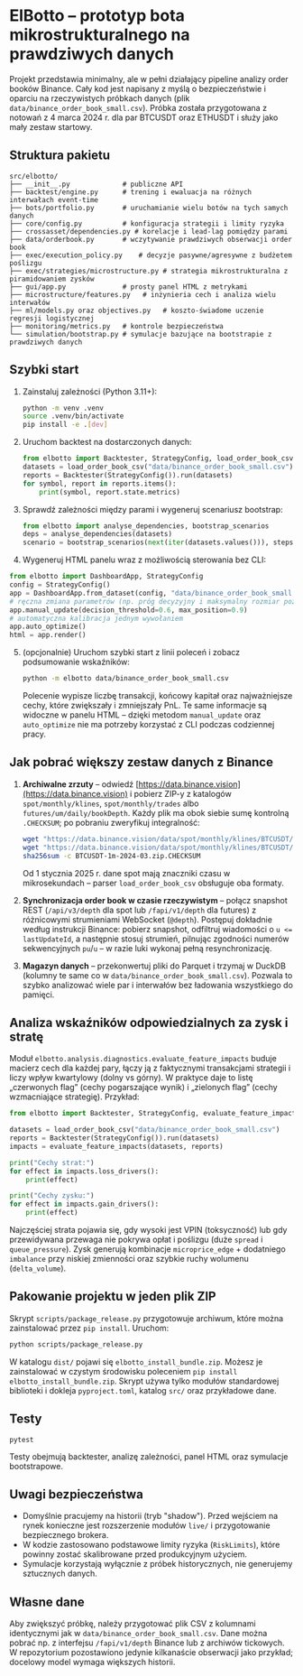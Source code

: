 # ElBotto – prototyp bota mikrostrukturalnego na prawdziwych danych

Projekt przedstawia minimalny, ale w pełni działający pipeline analizy order booków Binance.
Cały kod jest napisany z myślą o bezpieczeństwie i oparciu na rzeczywistych próbkach danych
(plik `data/binance_order_book_small.csv`). Próbka została przygotowana z notowań z 4 marca
2024 r. dla par BTCUSDT oraz ETHUSDT i służy jako mały zestaw startowy.

## Struktura pakietu

```
src/elbotto/
├── __init__.py             # publiczne API
├── backtest/engine.py      # trening i ewaluacja na różnych interwałach event-time
├── bots/portfolio.py       # uruchamianie wielu botów na tych samych danych
├── core/config.py          # konfiguracja strategii i limity ryzyka
├── crossasset/dependencies.py # korelacje i lead-lag pomiędzy parami
├── data/orderbook.py       # wczytywanie prawdziwych obserwacji order book
├── exec/execution_policy.py    # decyzje pasywne/agresywne z budżetem poślizgu
├── exec/strategies/microstructure.py # strategia mikrostrukturalna z piramidowaniem zysków
├── gui/app.py              # prosty panel HTML z metrykami
├── microstructure/features.py   # inżynieria cech i analiza wielu interwałów
├── ml/models.py oraz objectives.py   # koszto-świadome uczenie regresji logistycznej
├── monitoring/metrics.py   # kontrole bezpieczeństwa
└── simulation/bootstrap.py # symulacje bazujące na bootstrapie z prawdziwych danych
```

## Szybki start

1. Zainstaluj zależności (Python 3.11+):

   ```bash
   python -m venv .venv
   source .venv/bin/activate
   pip install -e .[dev]
   ```

2. Uruchom backtest na dostarczonych danych:

   ```python
   from elbotto import Backtester, StrategyConfig, load_order_book_csv
   datasets = load_order_book_csv("data/binance_order_book_small.csv")
   reports = Backtester(StrategyConfig()).run(datasets)
   for symbol, report in reports.items():
       print(symbol, report.state.metrics)
   ```

3. Sprawdź zależności między parami i wygeneruj scenariusz bootstrap:

   ```python
   from elbotto import analyse_dependencies, bootstrap_scenarios
   deps = analyse_dependencies(datasets)
   scenario = bootstrap_scenarios(next(iter(datasets.values())), steps=8, seed=42)
   ```

4. Wygeneruj HTML panelu wraz z możliwością sterowania bez CLI:

```python
from elbotto import DashboardApp, StrategyConfig
config = StrategyConfig()
app = DashboardApp.from_dataset(config, "data/binance_order_book_small.csv")
# ręczna zmiana parametrów (np. próg decyzyjny i maksymalny rozmiar pozycji)
app.manual_update(decision_threshold=0.6, max_position=0.9)
# automatyczna kalibracja jednym wywołaniem
app.auto_optimize()
html = app.render()
```

5. (opcjonalnie) Uruchom szybki start z linii poleceń i zobacz podsumowanie wskaźników:

   ```bash
   python -m elbotto data/binance_order_book_small.csv
   ```

   Polecenie wypisze liczbę transakcji, końcowy kapitał oraz najważniejsze cechy, które zwiększały i zmniejszały PnL. Te same informacje są widoczne w panelu HTML – dzięki metodom `manual_update` oraz `auto_optimize` nie ma potrzeby korzystać z CLI podczas codziennej pracy.

## Jak pobrać większy zestaw danych z Binance

1. **Archiwalne zrzuty** – odwiedź [https://data.binance.vision](https://data.binance.vision) i pobierz ZIP-y z katalogów `spot/monthly/klines`, `spot/monthly/trades` albo `futures/um/daily/bookDepth`.
   Każdy plik ma obok siebie sumę kontrolną `.CHECKSUM`; po pobraniu zweryfikuj integralność:

   ```bash
   wget "https://data.binance.vision/data/spot/monthly/klines/BTCUSDT/1m/BTCUSDT-1m-2024-03.zip"
   wget "https://data.binance.vision/data/spot/monthly/klines/BTCUSDT/1m/BTCUSDT-1m-2024-03.zip.CHECKSUM"
   sha256sum -c BTCUSDT-1m-2024-03.zip.CHECKSUM
   ```

   Od 1 stycznia 2025 r. dane spot mają znaczniki czasu w mikrosekundach – parser `load_order_book_csv` obsługuje oba formaty.

2. **Synchronizacja order book w czasie rzeczywistym** – połącz snapshot REST (`/api/v3/depth` dla spot lub `/fapi/v1/depth` dla futures) z różnicowymi strumieniami WebSocket (`@depth`).
   Postępuj dokładnie według instrukcji Binance: pobierz snapshot, odfiltruj wiadomości o `u <= lastUpdateId`, a następnie stosuj strumień, pilnując zgodności numerów sekwencyjnych `pu`/`u` – w razie luki wykonaj pełną resynchronizację.

3. **Magazyn danych** – przekonwertuj pliki do Parquet i trzymaj w DuckDB (kolumny te same co w `data/binance_order_book_small.csv`). Pozwala to szybko analizować wiele par i interwałów bez ładowania wszystkiego do pamięci.

## Analiza wskaźników odpowiedzialnych za zysk i stratę

Moduł `elbotto.analysis.diagnostics.evaluate_feature_impacts` buduje macierz cech dla każdej pary, łączy ją z faktycznymi transakcjami strategii i liczy wpływ kwartylowy (dolny vs górny). W praktyce daje to listę „czerwonych flag” (cechy pogarszające wynik) i „zielonych flag” (cechy wzmacniające strategię). Przykład:

```python
from elbotto import Backtester, StrategyConfig, evaluate_feature_impacts, load_order_book_csv

datasets = load_order_book_csv("data/binance_order_book_small.csv")
reports = Backtester(StrategyConfig()).run(datasets)
impacts = evaluate_feature_impacts(datasets, reports)

print("Cechy strat:")
for effect in impacts.loss_drivers():
    print(effect)

print("Cechy zysku:")
for effect in impacts.gain_drivers():
    print(effect)
```

Najczęściej strata pojawia się, gdy wysoki jest VPIN (toksyczność) lub gdy przewidywana przewaga nie pokrywa opłat i poślizgu (duże `spread` i `queue_pressure`). Zysk generują kombinacje `microprice_edge` + dodatniego `imbalance` przy niskiej zmienności oraz szybkie ruchy wolumenu (`delta_volume`).

## Pakowanie projektu w jeden plik ZIP

Skrypt `scripts/package_release.py` przygotowuje archiwum, które można zainstalować przez `pip install`. Uruchom:

```bash
python scripts/package_release.py
```

W katalogu `dist/` pojawi się `elbotto_install_bundle.zip`. Możesz je zainstalować w czystym środowisku poleceniem `pip install elbotto_install_bundle.zip`. Skrypt używa tylko modułów standardowej biblioteki i dokleja `pyproject.toml`, katalog `src/` oraz przykładowe dane.

## Testy

```
pytest
```

Testy obejmują backtester, analizę zależności, panel HTML oraz symulacje bootstrapowe.

## Uwagi bezpieczeństwa

- Domyślnie pracujemy na historii (tryb "shadow"). Przed wejściem na rynek konieczne
  jest rozszerzenie modułów `live/` i przygotowanie bezpiecznego brokera.
- W kodzie zastosowano podstawowe limity ryzyka (`RiskLimits`), które powinny zostać
  skalibrowane przed produkcyjnym użyciem.
- Symulacje korzystają wyłącznie z próbek historycznych, nie generujemy sztucznych danych.

## Własne dane

Aby zwiększyć próbkę, należy przygotować plik CSV z kolumnami identycznymi jak w
`data/binance_order_book_small.csv`. Dane można pobrać np. z interfejsu
`/fapi/v1/depth` Binance lub z archiwów tickowych. W repozytorium pozostawiono jedynie
kilkanaście obserwacji jako przykład; docelowy model wymaga większych historii.
